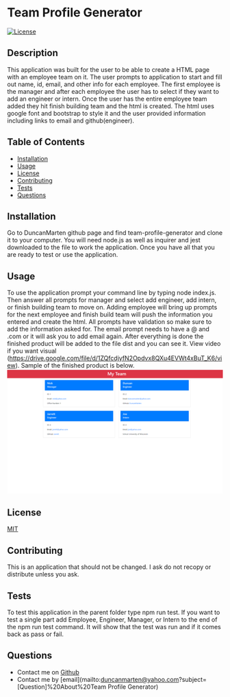 
  # Team Profile Generator
  [![License](https://img.shields.io/static/v1?label=License&message=MIT&color=blue)](https://img.shields.io/static/v1?label=License&message=MIT&color=blue)
  
  ## Description
  This application was built for the user to be able to create a HTML page with an employee team on it.  The user prompts to application to start and fill out name, id, email, and other info for each employee.  The first employee is the manager and after each employee the user has to select if they want to add an engineer or intern.  Once the user has the entire employee team added they hit finish building team and the html is created.  The html uses google font and bootstrap to style it and the user provided information including links to email and github(engineer).

  ## Table of Contents
  * [Installation](#installation)
  * [Usage](#usage)
  * [License](#license)
  * [Contributing](#contributing)
  * [Tests](#tests)
  * [Questions](#questions)
    
  ## Installation
  Go to DuncanMarten github page and find team-profile-generator and clone it to your computer.  You will need node.js as well as inquirer and jest downloaded to the file to work the application.  Once you have all that you are ready to test or use the application.

  ## Usage
  To use the application prompt your command line by typing node index.js.  Then answer all prompts for manager and select add engineer, add intern, or finish building team to move on.  Adding employee will bring up prompts for the next employee and finish build team will push the information you entered and create the html.  All prompts have validation so make sure to add the information asked for.  The email prompt needs to have a @ and .com or it will ask you to add email again. After everything is done the finished product will be added to the file dist and you can see it. View video if you want visual (https://drive.google.com/file/d/1ZQfcdjyfN2Opdvx8QXu4EVWt4xBuT_K6/view).  Sample of the finished product is below.
  ![Screenshot of employee.html](screenshot.png)

  ## License
  [MIT](https://opensource.org/licenses/MIT)

  ## Contributing
  This is an application that should not be changed.  I ask do not recopy or distribute unless you ask.

  ## Tests
  To test this application in the parent folder type npm run test.  If you want to test a single part add Employee, Engineer, Manager, or Intern to the end of the npm run test command. It will show that the test was run and if it comes back as pass or fail.

  ## Questions
  * Contact me on [Github](http://www.github.com/DuncanMarten)
  * Contact me by [email](mailto:duncanmarten@yahoo.com?subject=[Question]%20About%20Team Profile Generator)
